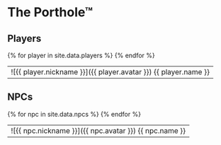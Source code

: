 # The Porthole™

## Players
<table>
  <tr>
    {% for player in site.data.players %}
        <td markdown="span">![{{ player.nickname }}]({{ player.avatar }})  
      {{ player.name }}</td>
    {% endfor %}
  </tr>
</table>

## NPCs
<table>
  <tr>
    {% for npc in site.data.npcs %}
        <td markdown="span">![{{ npc.nickname }}]({{ npc.avatar }})  
      {{ npc.name }}</td>
    {% endfor %}
  </tr>
</table>
